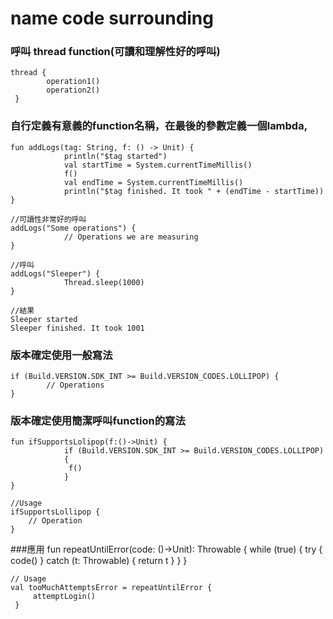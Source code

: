 # name code surrounding
### 呼叫 thread function(可讀和理解性好的呼叫)
	thread {
	        operation1()
	        operation2()
	 }

### 自行定義有意義的function名稱，在最後的參數定義一個lambda,
	fun addLogs(tag: String, f: () -> Unit) {
	            println("$tag started")
	            val startTime = System.currentTimeMillis()
	            f()
	            val endTime = System.currentTimeMillis()
	            println("$tag finished. It took " + (endTime - startTime))
	}
	
	//可讀性非常好的呼叫
	addLogs("Some operations") {
	            // Operations we are measuring
	}
	
	//呼叫
	addLogs("Sleeper") {
	            Thread.sleep(1000)
	}
	
	//結果
	Sleeper started
	Sleeper finished. It took 1001
	
### 版本確定使用一般寫法
	
	if (Build.VERSION.SDK_INT >= Build.VERSION_CODES.LOLLIPOP) {
            // Operations
	}
### 版本確定使用簡潔呼叫function的寫法
	fun ifSupportsLolipop(f:()->Unit) {
	            if (Build.VERSION.SDK_INT >= Build.VERSION_CODES.LOLLIPOP)
	            {
	             f()         
	            }
	}
	
	//Usage
	ifSupportsLollipop {
	    // Operation
	}

###應用
	fun repeatUntilError(code: ()->Unit): Throwable {
	            while (true) {
	                try { 
	                  code()
	                } catch (t: Throwable) {
	                    return t
	                } 
	             }
	}
	
	
	// Usage
	val tooMuchAttemptsError = repeatUntilError {
	     attemptLogin()
	 }
